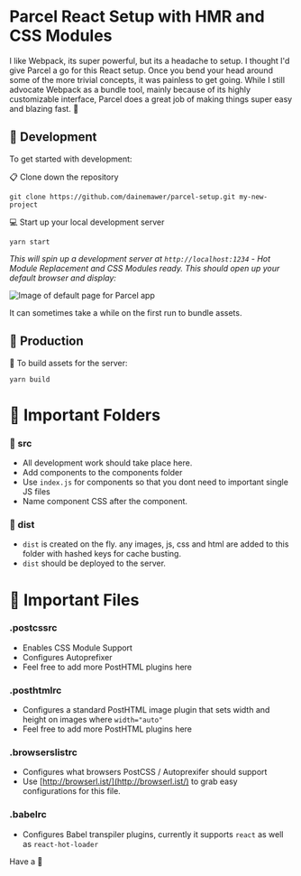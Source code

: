 # Parcel React Setup with HMR and CSS Modules
I like Webpack, its super powerful, but its a headache to setup. I thought I'd give Parcel a go for this React setup. Once you bend your head around some of the more trivial concepts, it was painless to get going. While I still advocate Webpack as a bundle tool, mainly because of its highly customizable interface, Parcel does a great job of making things super easy and blazing fast. :ghost:

## :straight_ruler: Development
To get started with development:

:clipboard: Clone down the repository

```
git clone https://github.com/dainemawer/parcel-setup.git my-new-project
```

:computer: Start up your local development server

```
yarn start
```
_This will spin up a development server at `http://localhost:1234` - Hot Module Replacement and CSS Modules ready. This should open up your default browser and display:_

![Image of default page for Parcel app](https://i.imgur.com/pBxIEuJ.png)

It can sometimes take a while on the first run to bundle assets.

## :gem: Production

:hammer: To build assets for the server:

```
yarn build
```

# :file_folder: Important Folders

### :nut_and_bolt: src

- All development work should take place here.
- Add components to the components folder
- Use `index.js` for components so that you dont need to important single JS files
- Name component CSS after the component.

### :wrench: dist

- `dist` is created on the fly. any images, js, css and html are added to this folder with hashed keys for cache busting.
- `dist` should be deployed to the server.

# :page_with_curl: Important Files

### .postcssrc

- Enables CSS Module Support
- Configures Autoprefixer
- Feel free to add more PostHTML plugins here

### .posthtmlrc

- Configures a standard PostHTML image plugin that sets width and height on images where `width="auto"`
- Feel free to add more PostHTML plugins here

### .browserslistrc

- Configures what browsers PostCSS / Autoprexifer should support
- Use [http://browserl.ist/](http://browserl.ist/) to grab easy configurations for this file.

### .babelrc

- Configures Babel transpiler plugins, currently it supports `react` as well as `react-hot-loader`

Have a :beer:

